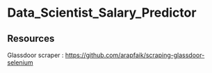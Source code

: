 # Data_Scientist_Salary_Predictor

## Resources
Glassdoor scraper : https://github.com/arapfaik/scraping-glassdoor-selenium
